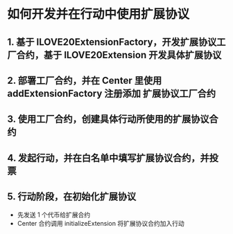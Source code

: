 # 如何开发并在行动中使用扩展协议

## 1. 基于 ILOVE20ExtensionFactory，开发扩展协议工厂合约，基于 ILOVE20Extension 开发具体扩展协议

## 2. 部署工厂合约，并在 Center 里使用 addExtensionFactory 注册添加 扩展协议工厂合约

## 3. 使用工厂合约，创建具体行动所使用的扩展协议合约

## 4. 发起行动，并在白名单中填写扩展协议合约，并投票

## 5. 行动阶段，在初始化扩展协议

- 先发送 1 个代币给扩展合约
- Center 合约调用 initializeExtension 将扩展协议合约加入行动
